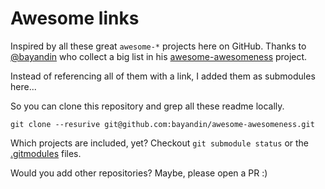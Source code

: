 # Awesome links

Inspired by all these great `awesome-*` projects here on GitHub. Thanks to [@bayandin](https://github.com/bayandin)
who collect a big list in his [awesome-awesomeness](https://github.com/bayandin/awesome-awesomeness) project.

Instead of referencing all of them with a link, I added them as submodules here...

So you can clone this repository and grep all these readme locally.

	git clone --resurive git@github.com:bayandin/awesome-awesomeness.git

Which projects are included, yet? Checkout `git submodule status` or the
[.gitmodules](https://github.com/jerolimov/awesome-links/blob/gh-pages/.gitmodules) files.

Would you add other repositories? Maybe, please open a PR :)
